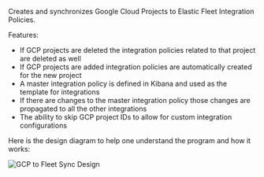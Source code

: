 Creates and synchronizes Google Cloud Projects to Elastic Fleet Integration Policies.

Features:

* If GCP projects are deleted the integration policies related to that project are deleted as well
* If GCP projects are added integration policies are automatically created for the new project
* A master integration policy is defined in Kibana and used as the template for integrations
* If there are changes to the master integration policy those changes are propagated to all the other integrations
* The ability to skip GCP project IDs to allow for custom integration configurations

Here is the design diagram to help one understand the program and how it works:

![GCP to Fleet Sync Design](https://github.com/codingogre/gcp-to-fleet-sync/assets/2017420/8123148a-59bb-4ab2-b27c-74f49d9a0bb0)
